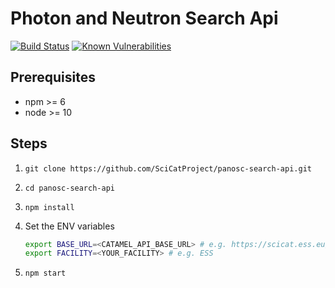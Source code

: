 # Photon and Neutron Search Api

[![Build Status](https://github.com/SciCatProject/panosc-search-api/actions/workflows/test.yml/badge.svg?branch=develop)](https://github.com/SciCatProject/panosc-search-api/actions)
[![Known Vulnerabilities](https://snyk.io/test/github/SciCatProject/panosc-search-api/master/badge.svg?targetFile=package.json)](https://snyk.io/test/github/SciCatProject/panosc-search-api/master?targetFile=package.json)

## Prerequisites

- npm >= 6
- node >= 10

## Steps

1. `git clone https://github.com/SciCatProject/panosc-search-api.git`

2. `cd panosc-search-api`

3. `npm install`

4. Set the ENV variables
   ```bash
   export BASE_URL=<CATAMEL_API_BASE_URL> # e.g. https://scicat.ess.eu/api/v3
   export FACILITY=<YOUR_FACILITY> # e.g. ESS
   ```
5. `npm start`
